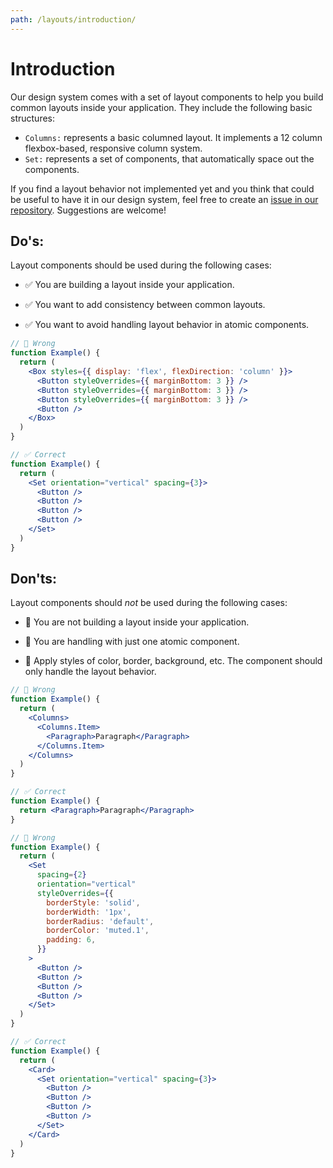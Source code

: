 ```yaml
---
path: /layouts/introduction/
---
```


# Introduction

Our design system comes with a set of layout components to help you build common layouts inside your application. They include the following basic structures:

- `Columns:` represents a basic columned layout. It implements a 12 column flexbox-based, responsive column system.
- `Set:` represents a set of components, that automatically space out the components.

If you find a layout behavior not implemented yet and you think that could be useful to have it in our design system, feel free to create an [issue in our repository](https://github.com/vtex/onda/issues/new/choose). Suggestions are welcome!

## Do's:

Layout components should be used during the following cases:

- ✅ You are building a layout inside your application.

- ✅ You want to add consistency between common layouts.

- ✅ You want to avoid handling layout behavior in atomic components.

```jsx isStatic
// 🚫 Wrong
function Example() {
  return (
    <Box styles={{ display: 'flex', flexDirection: 'column' }}>
      <Button styleOverrides={{ marginBottom: 3 }} />
      <Button styleOverrides={{ marginBottom: 3 }} />
      <Button styleOverrides={{ marginBottom: 3 }} />
      <Button />
    </Box>
  )
}

// ✅ Correct
function Example() {
  return (
    <Set orientation="vertical" spacing={3}>
      <Button />
      <Button />
      <Button />
      <Button />
    </Set>
  )
}
```

## Don'ts:

Layout components should _not_ be used during the following cases:

- 🚫 You are not building a layout inside your application.

- 🚫 You are handling with just one atomic component.

- 🚫 Apply styles of color, border, background, etc. The component should only handle the layout behavior.

```jsx isStatic
// 🚫 Wrong
function Example() {
  return (
    <Columns>
      <Columns.Item>
        <Paragraph>Paragraph</Paragraph>
      </Columns.Item>
    </Columns>
  )
}

// ✅ Correct
function Example() {
  return <Paragraph>Paragraph</Paragraph>
}
```

```jsx isStatic
// 🚫 Wrong
function Example() {
  return (
    <Set
      spacing={2}
      orientation="vertical"
      styleOverrides={{
        borderStyle: 'solid',
        borderWidth: '1px',
        borderRadius: 'default',
        borderColor: 'muted.1',
        padding: 6,
      }}
    >
      <Button />
      <Button />
      <Button />
      <Button />
    </Set>
  )
}

// ✅ Correct
function Example() {
  return (
    <Card>
      <Set orientation="vertical" spacing={3}>
        <Button />
        <Button />
        <Button />
        <Button />
      </Set>
    </Card>
  )
}
```
